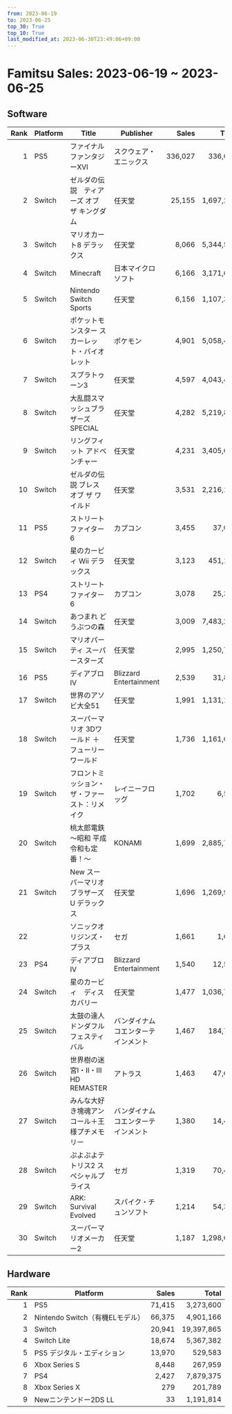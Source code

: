 ```yaml
---
from: 2023-06-19
to: 2023-06-25
top_30: True
top_10: True
last_modified_at: 2023-06-30T23:49:06+09:00
---
```

# Famitsu Sales: 2023-06-19 ~ 2023-06-25
## Software
| Rank | Platform | Title | Publisher | Sales | Total | Rate | New |
| -: | -- | -- | -- | -: | -: | -: | -- |
| 1 | PS5 | ファイナルファンタジーXVI | スクウェア・エニックス | 336,027 | 336,027 | 20% | **New** |
| 2 | Switch | ゼルダの伝説　ティアーズ オブ ザ キングダム | 任天堂 | 25,155 | 1,697,225 | 20% |  |
| 3 | Switch | マリオカート8 デラックス | 任天堂 | 8,066 | 5,344,544 | 20% |  |
| 4 | Switch | Minecraft | 日本マイクロソフト | 6,166 | 3,171,606 | 20% |  |
| 5 | Switch | Nintendo Switch Sports | 任天堂 | 6,156 | 1,107,323 | 20% |  |
| 6 | Switch | ポケットモンスター スカーレット・バイオレット | ポケモン | 4,901 | 5,058,457 | 20% |  |
| 7 | Switch | スプラトゥーン3 | 任天堂 | 4,597 | 4,043,435 | 20% |  |
| 8 | Switch | 大乱闘スマッシュブラザーズ SPECIAL | 任天堂 | 4,282 | 5,219,828 | 20% |  |
| 9 | Switch | リングフィット アドベンチャー | 任天堂 | 4,231 | 3,405,063 | 20% |  |
| 10 | Switch | ゼルダの伝説 ブレス オブ ザ ワイルド | 任天堂 | 3,531 | 2,216,142 | 20% |  |
| 11 | PS5 | ストリートファイター6 | カプコン | 3,455 | 37,085 | 40% |  |
| 12 | Switch | 星のカービィ Wii デラックス | 任天堂 | 3,123 | 451,178 | 20% |  |
| 13 | PS4 | ストリートファイター6 | カプコン | 3,078 | 25,384 | 20% |  |
| 14 | Switch | あつまれ どうぶつの森 | 任天堂 | 3,009 | 7,483,202 | 20% |  |
| 15 | Switch | マリオパーティ スーパースターズ | 任天堂 | 2,995 | 1,250,707 | 20% |  |
| 16 | PS5 | ディアブロIV | Blizzard Entertainment | 2,539 | 31,816 | 20% |  |
| 17 | Switch | 世界のアソビ大全51 | 任天堂 | 1,991 | 1,131,136 | 20% |  |
| 18 | Switch | スーパーマリオ 3Dワールド ＋ フューリーワールド | 任天堂 | 1,736 | 1,161,089 | 20% |  |
| 19 | Switch | フロントミッション・ザ・ファースト：リメイク | レイニーフロッグ | 1,702 | 6,593 | 60% |  |
| 20 | Switch | 桃太郎電鉄 〜昭和 平成 令和も定番！〜 | KONAMI | 1,699 | 2,885,784 | 20% |  |
| 21 | Switch | New スーパーマリオブラザーズ U デラックス | 任天堂 | 1,696 | 1,269,933 | 20% |  |
| 22 |  | ソニックオリジンズ・プラス | セガ | 1,661 | 1,661 | 60% | **New** |
| 23 | PS4 | ディアブロIV | Blizzard Entertainment | 1,540 | 12,595 | 20% |  |
| 24 | Switch | 星のカービィ　ディスカバリー | 任天堂 | 1,477 | 1,036,788 | 20% |  |
| 25 | Switch | 太鼓の達人 ドンダフルフェスティバル | バンダイナムコエンターテインメント | 1,467 | 184,721 | 20% |  |
| 26 | Switch | 世界樹の迷宮I・II・III HD REMASTER | アトラス | 1,463 | 47,636 | 20% |  |
| 27 | Switch | みんな大好き塊魂アンコール＋王様プチメモリー | バンダイナムコエンターテインメント | 1,380 | 14,447 | 20% |  |
| 28 | Switch | ぷよぷよテトリス2 スペシャルプライス | セガ | 1,319 | 70,422 | 20% |  |
| 29 | Switch | ARK: Survival Evolved | スパイク・チュンソフト | 1,214 | 54,325 | 20% |  |
| 30 | Switch | スーパーマリオメーカー2 | 任天堂 | 1,187 | 1,298,676 | 20% |  |

## Hardware
| Rank | Platform | Sales | Total |
| -: | -- | -: | -: |
| 1 | PS5 | 71,415 | 3,273,600 |
| 2 | Nintendo Switch（有機ELモデル） | 66,375 | 4,901,166 |
| 3 | Switch | 20,941 | 19,397,865 |
| 4 | Switch Lite | 18,674 | 5,367,382 |
| 5 | PS5 デジタル・エディション | 13,970 | 529,583 |
| 6 | Xbox Series S | 8,448 | 267,959 |
| 7 | PS4 | 2,427 | 7,879,375 |
| 8 | Xbox Series X | 279 | 201,789 |
| 9 | Newニンテンドー2DS LL | 33 | 1,191,814 |